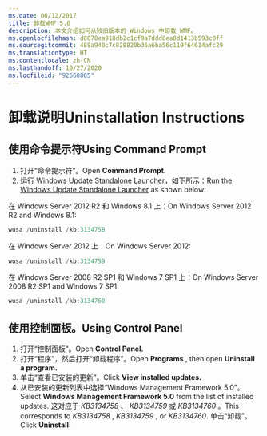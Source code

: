 ```yaml
---
ms.date: 06/12/2017
title: 卸载WMF 5.0
description: 本文介绍如何从较旧版本的 Windows 中卸载 WMF。
ms.openlocfilehash: d8078ea918db2c1cf9a7ddd6ea8d1413b593c0ff
ms.sourcegitcommit: 488a940c7c828820b36a6ba56c119f64614afc29
ms.translationtype: HT
ms.contentlocale: zh-CN
ms.lasthandoff: 10/27/2020
ms.locfileid: "92660805"
---
```

# <a name="uninstallation-instructions"></a><span data-ttu-id="f3930-103">卸载说明</span><span class="sxs-lookup"><span data-stu-id="f3930-103">Uninstallation Instructions</span></span>

## <a name="using-command-prompt"></a><span data-ttu-id="f3930-104">使用命令提示符</span><span class="sxs-lookup"><span data-stu-id="f3930-104">Using Command Prompt</span></span>

1. <span data-ttu-id="f3930-105">打开“命令提示符”。</span><span class="sxs-lookup"><span data-stu-id="f3930-105">Open **Command Prompt.**</span></span>
2. <span data-ttu-id="f3930-106">运行 [Windows Update Standalone Launcher](https://support.microsoft.com/kb/934307)，如下所示：</span><span class="sxs-lookup"><span data-stu-id="f3930-106">Run the [Windows Update Standalone Launcher](https://support.microsoft.com/kb/934307) as shown below:</span></span>

<span data-ttu-id="f3930-107">在 Windows Server 2012 R2 和 Windows 8.1 上：</span><span class="sxs-lookup"><span data-stu-id="f3930-107">On Windows Server 2012 R2 and Windows 8.1:</span></span>

```powershell
wusa /uninstall /kb:3134758
```

<span data-ttu-id="f3930-108">在 Windows Server 2012 上：</span><span class="sxs-lookup"><span data-stu-id="f3930-108">On Windows Server 2012:</span></span>

```powershell
wusa /uninstall /kb:3134759
```

<span data-ttu-id="f3930-109">在 Windows Server 2008 R2 SP1 和 Windows 7 SP1 上：</span><span class="sxs-lookup"><span data-stu-id="f3930-109">On Windows Server 2008 R2 SP1 and Windows 7 SP1:</span></span>

```powershell
wusa /uninstall /kb:3134760
```

## <a name="using-control-panel"></a><span data-ttu-id="f3930-110">使用控制面板。</span><span class="sxs-lookup"><span data-stu-id="f3930-110">Using Control Panel</span></span>

1. <span data-ttu-id="f3930-111">打开“控制面板”。</span><span class="sxs-lookup"><span data-stu-id="f3930-111">Open **Control Panel.**</span></span>
2. <span data-ttu-id="f3930-112">打开“程序”，然后打开“卸载程序”。</span><span class="sxs-lookup"><span data-stu-id="f3930-112">Open **Programs** , then open **Uninstall a program.**</span></span>
3. <span data-ttu-id="f3930-113">单击“查看已安装的更新”。</span><span class="sxs-lookup"><span data-stu-id="f3930-113">Click **View installed updates.**</span></span>
4. <span data-ttu-id="f3930-114">从已安装的更新列表中选择“Windows Management Framework 5.0”。</span><span class="sxs-lookup"><span data-stu-id="f3930-114">Select **Windows Management Framework 5.0** from the list of installed updates.</span></span> <span data-ttu-id="f3930-115">这对应于 *KB3134758* 、 *KB3134759* 或 *KB3134760* 。</span><span class="sxs-lookup"><span data-stu-id="f3930-115">This corresponds to *KB3134758* , *KB3134759* , or *KB3134760*.</span></span> <span data-ttu-id="f3930-116">单击“卸载”。</span><span class="sxs-lookup"><span data-stu-id="f3930-116">Click **Uninstall.**</span></span>
